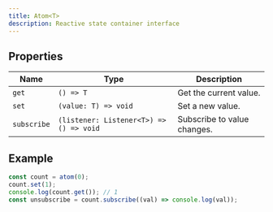 ```yaml
---
title: Atom<T>
description: Reactive state container interface
---
```


## Properties
| Name        | Type                     | Description                     |
|-------------|--------------------------|---------------------------------|
| `get`       | `() => T`                | Get the current value.         |
| `set`       | `(value: T) => void`     | Set a new value.               |
| `subscribe` | `(listener: Listener<T>) => () => void` | Subscribe to value changes. |

## Example
```ts
const count = atom(0);
count.set(1);
console.log(count.get()); // 1
const unsubscribe = count.subscribe((val) => console.log(val));
```